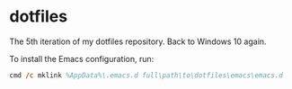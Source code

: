 # dotfiles

The 5th iteration of my dotfiles repository. Back to Windows 10 again.

To install the Emacs configuration, run:

```ps
cmd /c mklink %AppData%\.emacs.d full\path\to\dotfiles\emacs\emacs.d
```
